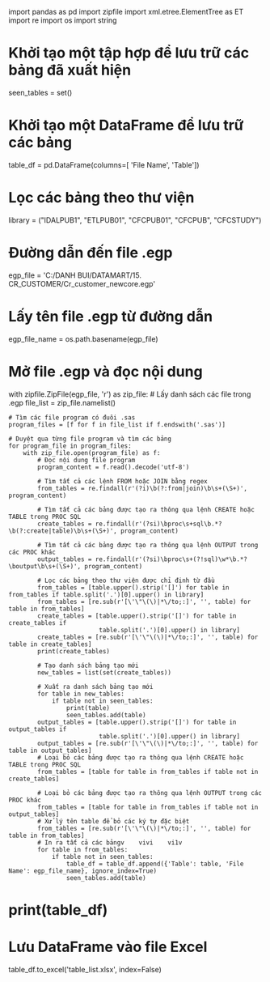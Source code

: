 import pandas as pd
import zipfile
import xml.etree.ElementTree as ET
import re
import os
import string

# Khởi tạo một tập hợp để lưu trữ các bảng đã xuất hiện
seen_tables = set()

# Khởi tạo một DataFrame để lưu trữ các bảng
table_df = pd.DataFrame(columns=[ 'File Name', 'Table'])
# Lọc các bảng theo thư viện
library = ("IDALPUB1", "ETLPUB01", "CFCPUB01", "CFCPUB", "CFCSTUDY")
# Đường dẫn đến file .egp
egp_file = 'C:/DANH BUI/DATAMART/15. CR_CUSTOMER/Cr_customer_newcore.egp'
# Lấy tên file .egp từ đường dẫn
egp_file_name = os.path.basename(egp_file)

# Mở file .egp và đọc nội dung
with zipfile.ZipFile(egp_file, 'r') as zip_file:
    # Lấy danh sách các file trong .egp
    file_list = zip_file.namelist()

    # Tìm các file program có đuôi .sas
    program_files = [f for f in file_list if f.endswith('.sas')]

    # Duyệt qua từng file program và tìm các bảng
    for program_file in program_files:
        with zip_file.open(program_file) as f:
            # Đọc nội dung file program
            program_content = f.read().decode('utf-8')

            # Tìm tất cả các lệnh FROM hoặc JOIN bằng regex
            from_tables = re.findall(r'(?i)\b(?:from|join)\b\s+(\S+)', program_content)

            # Tìm tất cả các bảng được tạo ra thông qua lệnh CREATE hoặc TABLE trong PROC SQL
            create_tables = re.findall(r'(?si)\bproc\s+sql\b.*?\b(?:create|table)\b\s+(\S+)', program_content)

            # Tìm tất cả các bảng được tạo ra thông qua lệnh OUTPUT trong các PROC khác
            output_tables = re.findall(r'(?si)\bproc\s+(?!sql)\w*\b.*?\boutput\b\s+(\S+)', program_content)

            # Lọc các bảng theo thư viện được chỉ định từ đầu
            from_tables = [table.upper().strip('[]') for table in from_tables if table.split('.')[0].upper() in library]
            from_tables = [re.sub(r'[\'\"\(\)|*\/to;:]', '', table) for table in from_tables]
            create_tables = [table.upper().strip('[]') for table in create_tables if
                             table.split('.')[0].upper() in library]
            create_tables = [re.sub(r'[\'\"\(\)|*\/to;:]', '', table) for table in create_tables]
            print(create_tables)

            # Tạo danh sách bảng tạo mới
            new_tables = list(set(create_tables))

            # Xuất ra danh sách bảng tạo mới
            for table in new_tables:
                if table not in seen_tables:
                    print(table)
                    seen_tables.add(table)
            output_tables = [table.upper().strip('[]') for table in output_tables if
                             table.split('.')[0].upper() in library]
            output_tables = [re.sub(r'[\'\"\(\)|*\/to;:]', '', table) for table in output_tables]
            # Loại bỏ các bảng được tạo ra thông qua lệnh CREATE hoặc TABLE trong PROC SQL
            from_tables = [table for table in from_tables if table not in create_tables]

            # Loại bỏ các bảng được tạo ra thông qua lệnh OUTPUT trong các PROC khác
            from_tables = [table for table in from_tables if table not in output_tables]
            # Xử lý tên table để bỏ các ký tự đặc biệt
            from_tables = [re.sub(r'[\'\"\(\)|*\/to;:]', '', table) for table in from_tables]
            # In ra tất cả các bảngv    vivi    vi1v
            for table in from_tables:
                if table not in seen_tables:
                    table_df = table_df.append({'Table': table, 'File Name': egp_file_name}, ignore_index=True)
                    seen_tables.add(table)
# print(table_df)
# Lưu DataFrame vào file Excel
table_df.to_excel('table_list.xlsx', index=False)

